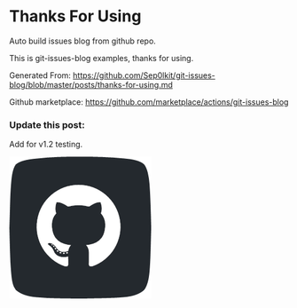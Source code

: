 # Thanks For Using

Auto build issues blog from github repo.



This is git-issues-blog examples, thanks for using.

Generated From: https://github.com/Sep0lkit/git-issues-blog/blob/master/posts/thanks-for-using.md

Github marketplace: https://github.com/marketplace/actions/git-issues-blog

### Update this post:

Add for v1.2 testing.





![github](_static/imgs/github.png)